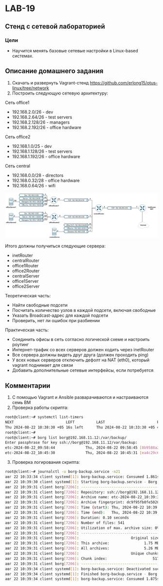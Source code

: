 # LAB-19
## Стенд c сетевой лабораторией
### Цели
- Научится менять базовые сетевые настройки в Linux-based системах.

## Описание домашнего задания
1. Скачать и развернуть Vagrant-стенд https://github.com/erlong15/otus-linux/tree/network
2. Построить следующую сетевую архитектуру:

Сеть office1
- 192.168.2.0/26      - dev
- 192.168.2.64/26     - test servers
- 192.168.2.128/26    - managers
- 192.168.2.192/26    - office hardware

Сеть office2
- 192.168.1.0/25      - dev
- 192.168.1.128/26    - test servers
- 192.168.1.192/26    - office hardware

Сеть central
- 192.168.0.0/28     - directors
- 192.168.0.32/28    - office hardware
- 192.168.0.64/26    - wifi

![pic.jpg](pic.jpg)

Итого должны получиться следующие сервера:
- inetRouter
- centralRouter
- office1Router
- office2Router
- centralServer
- office1Server
- office2Server

Теоретическая часть: 
- Найти свободные подсети
- Посчитать количество узлов в каждой подсети, включая свободные
- Указать Broadcast-адрес для каждой подсети
- Проверить, нет ли ошибок при разбиении

Практическая часть: 
- Соединить офисы в сеть согласно логической схеме и настроить роутинг
- Интернет-трафик со всех серверов должен ходить через inetRouter
- Все сервера должны видеть друг друга (должен проходить ping)
- У всех новых серверов отключить дефолт на NAT (eth0), который vagrant поднимает для связи
- Добавить дополнительные сетевые интерфейсы, если потребуется

## Комментарии
1. С помощью Vagrant и Ansible разварачиваются и настраиваются семь ВМ
2. Проверка работы скрипта:    
```bash
root@client:~# systemctl list-timers  
NEXT                        LEFT          LAST                        PASSED               UNIT                         ACTIVATES                     
Thu 2024-08-22 10:38:30 +05 16s left      Thu 2024-08-22 10:33:30 +05 4min 43s ago         borg-backup.timer            borg-backup.service
root@client:~# 
root@client:~# borg list borg@192.168.11.12:/var/backup/
Enter passphrase for key ssh://borg@192.168.11.12/var/backup: 
etc-2024-08-22_09:58:44              Thu, 2024-08-22 09:58:45 [8b9588a247dc5501515e983dd45d71fa61071b5d0f62e424d7393b5c3ec2672d]
etc-2024-08-22_10:45:30              Thu, 2024-08-22 10:45:31 [ea4c29c62d24c49e5a6f81902b50ea010ef61bd48ccb5e35f4f6d26f3c590b58]
```
3. Проверка логирования скрипта:    
```bash
root@client:~# journalctl -u borg-backup.service -n21
авг 22 10:33:34 client systemd[1]: borg-backup.service: Consumed 1.861s CPU time.
авг 22 10:39:30 client systemd[1]: Starting borg-backup.service - Borg Backup...
авг 22 10:39:31 client borg[7206]: ------------------------------------------------------------------------------
авг 22 10:39:31 client borg[7206]: Repository: ssh://borg@192.168.11.12/var/backup
авг 22 10:39:31 client borg[7206]: Archive name: etc-2024-08-22_10:39:30
авг 22 10:39:31 client borg[7206]: Archive fingerprint: dc9f95fb0fe5020dffcfc756d3e86e9584c522ac287900c8de25dd1b683c86a3
авг 22 10:39:31 client borg[7206]: Time (start): Thu, 2024-08-22 10:39:31
авг 22 10:39:31 client borg[7206]: Time (end):   Thu, 2024-08-22 10:39:31
авг 22 10:39:31 client borg[7206]: Duration: 0.10 seconds
авг 22 10:39:31 client borg[7206]: Number of files: 541
авг 22 10:39:31 client borg[7206]: Utilization of max. archive size: 0%
авг 22 10:39:31 client borg[7206]: ------------------------------------------------------------------------------
авг 22 10:39:31 client borg[7206]:                        Original size      Compressed size    Deduplicated size
авг 22 10:39:31 client borg[7206]: This archive:                1.75 MB            776.09 kB                646 B
авг 22 10:39:31 client borg[7206]: All archives:                5.26 MB              2.33 MB            829.69 kB
авг 22 10:39:31 client borg[7206]:                        Unique chunks         Total chunks
авг 22 10:39:31 client borg[7206]: Chunk index:                     517                 1587
авг 22 10:39:31 client borg[7206]: ------------------------------------------------------------------------------
авг 22 10:39:34 client systemd[1]: borg-backup.service: Deactivated successfully.
авг 22 10:39:34 client systemd[1]: Finished borg-backup.service - Borg Backup.
авг 22 10:39:34 client systemd[1]: borg-backup.service: Consumed 1.875s CPU time.
```